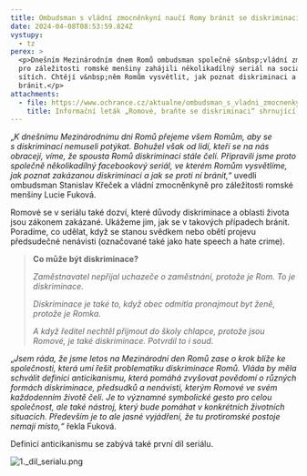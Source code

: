 ```yaml
---
title: Ombudsman s vládní zmocněnkyní naučí Romy bránit se diskriminaci
date: 2024-04-08T08:53:59.824Z
vystupy:
  - tz
perex: >
  <p>Dnešním Mezinárodním dnem Romů ombudsman společně s&nbsp;vládní zmocněnkyní
  pro záležitosti romské menšiny zahájili několikadílný seriál na sociálních
  sítích. Chtějí v&nbsp;něm Romům vysvětlit, jak poznat diskriminaci a jak se jí
  bránit.</p>
attachments:
  - file: https://www.ochrance.cz/aktualne/ombudsman_s_vladni_zmocnenkyni_nauci_romy_branit_se_diskriminaci/romove_brante_se_diskriminaci.pdf
    title: Informační leták „Romové, braňte se diskriminaci“ shrnující celý seriál
---
```

<p>&bdquo;<em>K dnešnímu Mezinárodnímu dni Romů přejeme všem Romům, aby se s&nbsp;diskriminací nemuseli potýkat. Bohužel však od lidí, kteří se na nás obracejí, víme, že spousta Romů diskriminaci stále čelí. Připravili jsme proto společně několikadílný facebookový seriál, ve kterém Romům vysvětlíme, jak poznat zakázanou diskriminaci a jak se proti ní bránit,</em>&ldquo; uvedli ombudsman Stanislav Křeček a vládní zmocněnkyně pro záležitosti romské menšiny Lucie Fuková.</p>

<p>Romové se v&nbsp;seriálu také dozví, které důvody diskriminace a oblasti života jsou zákonem zakázané. Ukážeme jim, jak se v&nbsp;takových případech bránit. Poradíme, co udělat, když se stanou svědkem nebo obětí projevu předsudečné nenávisti (označované také jako hate speech a hate crime).</p>

<blockquote>
<p><strong>Co může být diskriminace?</strong></p>

<p><em>Zaměstnavatel nepřijal uchazeče o zaměstnání, protože je Rom. To je diskriminace. </em></p>

<p><em>Diskriminace je také to, když obec odmítla pronajmout byt ženě, protože je Romka. </em></p>

<p><em>A když ředitel nechtěl přijmout do školy chlapce, protože jsou Romové, je také diskriminace. Potvrdil to i soud.</em></p>
</blockquote>

<p>&bdquo;<em>Jsem ráda, že jsme letos na Mezinárodní den Romů zase o krok blíže ke společnosti, která umí řešit problematiku diskriminace Romů. Vláda by měla schválit definici anticikanismu, která pomáhá zvyšovat povědomí o různých formách diskriminace, předsudků a nenávisti, kterým Romové ve svém každodenním životě čelí. Je to významné symbolické gesto pro celou společnost, ale také nástroj, který bude pomáhat v konkrétních životních situacích. Především je to ale jasné vyjádření, že tu protiromské postoje nemají místo,&ldquo;</em> řekla Fuková.</p>

<p>Definicí anticikanismu se zabývá také první díl seriálu.</p>

<p><img alt="1._dil_serialu.png" src="https://www.ochrance.cz/aktualne/ombudsman_s_vladni_zmocnenkyni_nauci_romy_branit_se_diskriminaci/1._dil_serialu.png" /></p>
